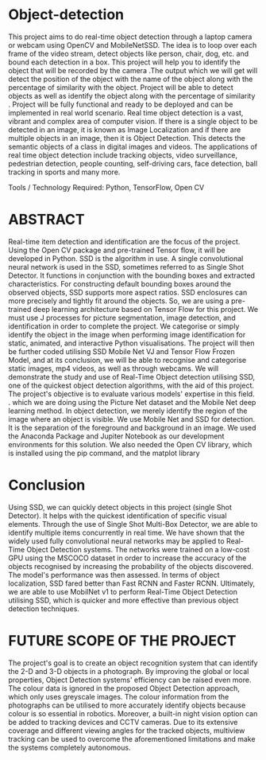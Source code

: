 # Object-detection
This project aims to do real-time object detection through a laptop camera or webcam using OpenCV and MobileNetSSD. The idea is to loop over each frame of the video stream, detect objects like person, chair, dog, etc. and bound each detection in a box. This project will help you to identify the object that will be recorded by the camera .The output which we will get will detect the position of the object with the name of the object along with the percentage of similarity with the object. Project will be able to detect objects as well as identify the object along with the percentage of similarity . Project will be fully functional and ready to be deployed and can be implemented in real world scenario. Real time object detection is a vast, vibrant and complex area of computer vision. If there is a single object to be detected in an image, it is known as Image Localization and if there are multiple objects in an image, then it is Object Detection. This detects the semantic objects of a class in digital images and videos. The applications of real time object detection include tracking objects, video surveillance, pedestrian detection, people counting, self-driving cars, face detection, ball tracking in sports and many more.

Tools / Technology Required:
Python, TensorFlow, Open CV

# ABSTRACT
Real-time item detection and identification are the focus of the project. Using the Open CV package and pre-trained Tensor flow, it will be developed in Python. SSD is the algorithm in use.
A single convolutional neural network is used in the SSD, sometimes referred to as Single Shot Detector. It functions in conjunction with the bounding boxes and extracted characteristics. For constructing default bounding boxes around the observed objects, SSD supports more aspect ratios. SSD enclosures can more precisely and tightly fit around the objects.
So, we are using a pre-trained deep learning architecture based on Tensor Flow for this project.
We must use J processes for picture segmentation, image detection, and identification in order to complete the project.
We categorise or simply identify the object in the image when performing image identification for static, animated, and interactive Python visualisations.
The project will then be further coded utilising SSD Mobile Net VJ and Tensor Flow Frozen Model, and at its conclusion, we will be able to recognise and categorise static images, mp4 videos, as well as through webcams.
We will demonstrate the study and use of Real-Time Object detection utilising SSD, one of the quickest object detection algorithms, with the aid of this project. The project's objective is to evaluate various models' expertise in this field.
. which we are doing using the Picture Net dataset and the Mobile Net deep learning 
method.
In object detection, we merely identify the region of the image where an object is visible. We use Mobile Net and SSD for detection.
It is the separation of the foreground and background in an image.
We used the Anaconda Package and Jupiter Notebook as our development environments for this solution. We also needed the Open CV library, which is installed using the pip command, and the matplot library 

# Conclusion
Using SSD, we can quickly detect objects in this project (single Shot Detector). It helps with the quickest identification of specific visual elements.
Through the use of Single Shot Multi-Box Detector, we are able to identify multiple items concurrently in real time. We have shown that the widely used fully convolutional neural networks may be applied to Real-Time Object Detection systems.
The networks were trained on a low-cost GPU using the MSCOCO dataset in order to increase the accuracy of the objects recognised by increasing the probability of the objects discovered. The model's performance was then assessed. In terms of object localization, SSD fared better than Fast RCNN and Faster RCNN.
Ultimately, we are able to use MobilNet v1 to perform Real-Time Object Detection utilising SSD, which is quicker and more effective than previous object detection techniques.

# FUTURE SCOPE OF THE PROJECT
The project's goal is to create an object recognition system that can identify the 2-D and 3-D objects in a photograph. By improving the global or local properties, Object Detection systems' efficiency can be raised even more. The colour data is ignored in the proposed Object Detection approach, which only uses greyscale images. The colour information from the photographs can be utilised to more accurately identify objects because colour is so essential in robotics. Moreover, a built-in night vision option can be added to tracking devices and CCTV cameras. Due to its extensive coverage and different viewing angles for the tracked objects, multiview tracking can be used to overcome the aforementioned limitations and make the systems completely autonomous.

